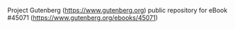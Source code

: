 Project Gutenberg (https://www.gutenberg.org) public repository for eBook #45071 (https://www.gutenberg.org/ebooks/45071)
